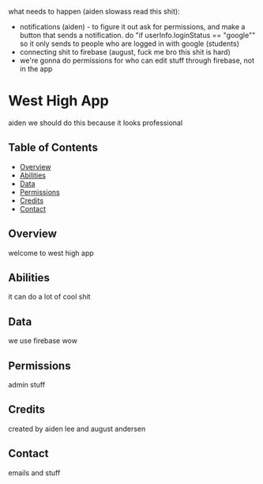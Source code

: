 what needs to happen (aiden slowass read this shit):
- notifications (aiden) - to figure it out ask for permissions, and make a button that sends a notification. do "if userInfo.loginStatus == "google"" so it only sends to people who are logged in with google (students)
- connecting shit to firebase (august, fuck me bro this shit is hard)
- we're gonna do permissions for who can edit stuff through firebase, not in the app


# West High App
aiden we should do this because it looks professional
## Table of Contents

- [Overview](#overview)
- [Abilities](#abilities)
- [Data](#data)
- [Permissions](#permissions)
- [Credits](#credits)
- [Contact](#contact)

## Overview

welcome to west high app

## Abilities

it can do a lot of cool shit

## Data

we use firebase wow

## Permissions

admin stuff

## Credits

created by aiden lee and august andersen

## Contact

emails and stuff
